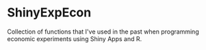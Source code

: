 # ShinyExpEcon
Collection of functions that I've used in the past when programming economic experiments using Shiny Apps and R.
